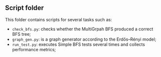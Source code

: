 ## Script folder
This folder contains scripts for several tasks such as:
- `check_bfs.py`: checks whether the MultiGrpah BFS produced a correct BFS tree;
- `graph_gen.py`: is a graph generator according to the Erdős–Rényi model;
- `run_test.py`: executes Simple BFS tests several times and collects performance metrics;
